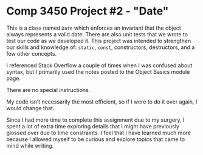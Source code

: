# Comp 3450 Project #2 - "Date"

This is a class named `Date` which enforces an invariant that the object always represents a valid date. There are also unit tests that we wrote to test our code as we developed it. This project was intended to strengthen our skills and knowledge of: `static`, `const`, constructors, destructors, and a few other concepts.

I referenced Stack Overflow a couple of times when I was confused about syntax, but I primarily used the notes posted to the Object Basics module page.

There are no special instructions.

My code isn’t necessarily the most efficient, so if I were to do it over again, I would change that.

Since I had more time to complete this assignment due to my surgery, I spent a lot of extra time exploring details that I might have previously glossed over due to time constraints. I feel that I have learned much more because I allowed myself to be curious and explore topics that came to mind while writing.

